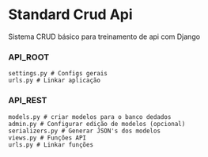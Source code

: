 # Standard Crud Api 

Sistema CRUD básico para treinamento de api com Django

### API_ROOT
```
settings.py # Configs gerais
urls.py # Linkar aplicação
```


### API_REST
```
models.py # criar modelos para o banco dedados
admin.py # Configurar edição de modelos (opcional)
serializers.py # Generar JSON's dos modelos
views.py # Funções API
urls.py # Linkar funções
```

